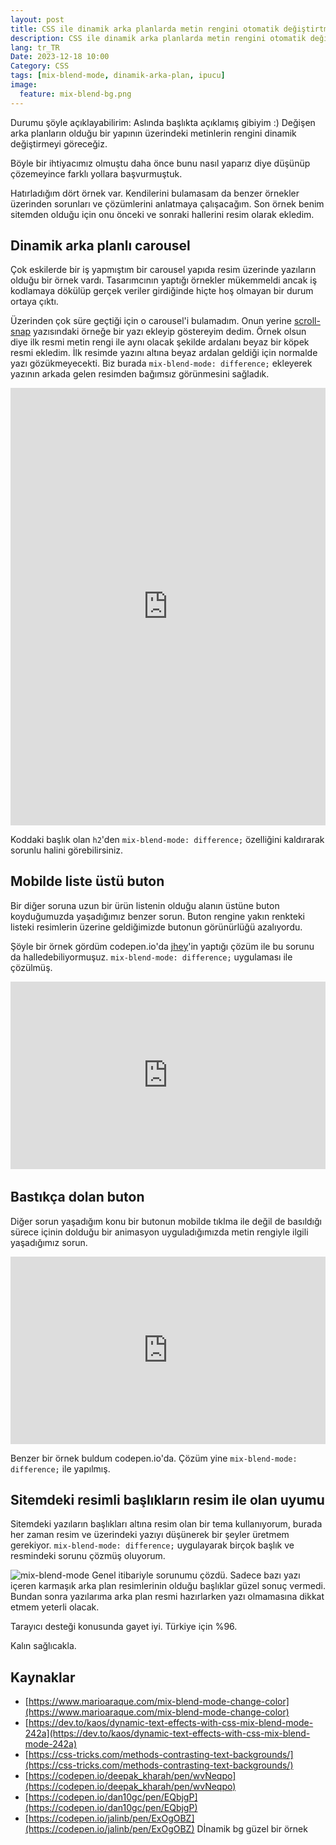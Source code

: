 ```yaml
---
layout: post
title: CSS ile dinamik arka planlarda metin rengini otomatik değiştirtmek
description: CSS ile dinamik arka planlarda metin rengini otomatik değiştirtmek
lang: tr_TR
Date: 2023-12-18 10:00
Category: CSS
tags: [mix-blend-mode, dinamik-arka-plan, ipucu]
image:
  feature: mix-blend-bg.png
---
```


Durumu şöyle açıklayabilirim: Aslında başlıkta açıklamış gibiyim :) Değişen arka planların olduğu bir yapının üzerindeki metinlerin rengini dinamik değiştirmeyi göreceğiz.

Böyle bir ihtiyacımız olmuştu daha önce bunu nasıl yaparız diye düşünüp çözemeyince farklı yollara başvurmuştuk.

Hatırladığım dört örnek var. Kendilerini bulamasam da benzer örnekler üzerinden sorunları ve çözümlerini anlatmaya çalışacağım. Son örnek benim sitemden olduğu için onu önceki ve sonraki hallerini resim olarak ekledim.

## Dinamik arka planlı carousel 

Çok eskilerde bir iş yapmıştım bir carousel yapıda resim üzerinde yazıların olduğu bir örnek vardı. Tasarımcının yaptığı örnekler mükemmeldi ancak iş kodlamaya dökülüp gerçek veriler girdiğinde hiçte hoş olmayan bir durum ortaya çıktı.

Üzerinden çok süre geçtiği için o carousel'i bulamadım. Onun yerine [scroll-snap](https://fatihhayrioglu.com/css-scroll-snap/ "CSS scroll-snap") yazısındaki örneğe bir yazı ekleyip göstereyim dedim. Örnek olsun diye ilk resmi metin rengi ile aynı olacak şekilde ardalanı beyaz bir köpek resmi ekledim. İlk resimde yazını altına beyaz ardalan geldiği için normalde yazı gözükmeyecekti. Biz burada `mix-blend-mode: difference;` ekleyerek yazının arkada gelen resimden bağımsız görünmesini sağladık.

<iframe height="699.53515625" style="width: 100%;" scrolling="no" title="Social Media Carousel with Scroll-Driven Animations" src="https://codepen.io/fatihhayri/embed/BaMgZLb?default-tab=html%2Cresult" frameborder="no" loading="lazy" allowtransparency="true" allowfullscreen="true">
  See the Pen <a href="https://codepen.io/fatihhayri/pen/BaMgZLb">
  Social Media Carousel with Scroll-Driven Animations</a> by Fatih Hayrioğlu (<a href="https://codepen.io/fatihhayri">@fatihhayri</a>)
  on <a href="https://codepen.io">CodePen</a>.
</iframe>

Koddaki başlık olan `h2`'den `mix-blend-mode: difference;`  özelliğini kaldırarak sorunlu halini görebilirsiniz.

## Mobilde liste üstü buton
Bir diğer soruna uzun bir ürün listenin olduğu alanın üstüne buton koyduğumuzda yaşadığımız benzer sorun. Buton rengine yakın renkteki listeki resimlerin üzerine geldiğimizde butonun görünürlüğü azalıyordu.

Şöyle bir örnek gördüm codepen.io'da [jhey](https://twitter.com/jh3yy)'in yaptığı çözüm ile bu sorunu da halledebiliyormuşuz. `mix-blend-mode: difference;`  uygulaması ile çözülmüş.

﻿﻿<iframe height="300" style="width: 100%;" scrolling="no" title="mix-blend-mode fixed button 🤙" src="https://codepen.io/jh3y/embed/gOqGgGz?default-tab=html%2Cresult" frameborder="no" loading="lazy" allowtransparency="true" allowfullscreen="true">
  See the Pen <a href="https://codepen.io/jh3y/pen/gOqGgGz">
  mix-blend-mode fixed button 🤙</a> by Jhey (<a href="https://codepen.io/jh3y">@jh3y</a>)
  on <a href="https://codepen.io">CodePen</a>.
</iframe>

## Bastıkça dolan buton

Diğer sorun yaşadığım konu bir butonun mobilde tıklma ile değil de basıldığı sürece içinin dolduğu bir animasyon uyguladığımızda metin rengiyle ilgili yaşadığımız sorun.

<iframe height="300" style="width: 100%;" scrolling="no" title="UI Button #3 w/ Mix-Blend-Mode" src="https://codepen.io/dan10gc/embed/EQbjgP?default-tab=html%2Cresult" frameborder="no" loading="lazy" allowtransparency="true" allowfullscreen="true">
  See the Pen <a href="https://codepen.io/dan10gc/pen/EQbjgP">
  UI Button #3 w/ Mix-Blend-Mode</a> by Daniel Gonzalez (<a href="https://codepen.io/dan10gc">@dan10gc</a>)
  on <a href="https://codepen.io">CodePen</a>.
</iframe>

Benzer bir örnek buldum codepen.io'da. Çözüm yine `mix-blend-mode: difference;` ile yapılmış.

## Sitemdeki resimli başlıkların resim ile olan uyumu

Sitemdeki yazıların başlıkları altına resim olan bir tema kullanıyorum, burada her zaman resim ve üzerindeki yazıyı düşünerek bir şeyler üretmem gerekiyor. `mix-blend-mode: difference;` uygulayarak birçok başlık ve resmindeki sorunu çözmüş oluyorum. 

![mix-blend-mode](https://fatihhayrioglu.com/images/mix-blen--title.webp)
Genel itibariyle sorunumu çözdü. Sadece bazı yazı içeren karmaşık arka plan resimlerinin olduğu başlıklar güzel sonuç vermedi. Bundan sonra yazılarıma arka plan resmi hazırlarken yazı olmamasına dikkat etmem yeterli olacak.

Tarayıcı desteği konusunda gayet iyi. Türkiye için %96.

Kalın sağlıcakla.

## Kaynaklar

 - [https://www.marioaraque.com/mix-blend-mode-change-color](https://www.marioaraque.com/mix-blend-mode-change-color)
 - [https://dev.to/kaos/dynamic-text-effects-with-css-mix-blend-mode-242a](https://dev.to/kaos/dynamic-text-effects-with-css-mix-blend-mode-242a)
 - [https://css-tricks.com/methods-contrasting-text-backgrounds/](https://css-tricks.com/methods-contrasting-text-backgrounds/)
 - [https://codepen.io/deepak_kharah/pen/wvNeqpo](https://codepen.io/deepak_kharah/pen/wvNeqpo)
 - [https://codepen.io/dan10gc/pen/EQbjgP](https://codepen.io/dan10gc/pen/EQbjgP)
 - [https://codepen.io/jalinb/pen/ExOgOBZ](https://codepen.io/jalinb/pen/ExOgOBZ) Dİnamik bg güzel bir örnek